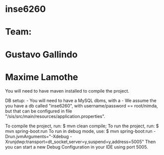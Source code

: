 # inse6260
# Team:
# Gustavo Gallindo
# Maxime Lamothe

You will need to have maven installed to compile the project.

DB setup:
	- You will need to have a MySQL dbms, with a 
	- We assume the you have a db called "inse6260", with username/password == root/nimda, but that can be configured in file "/sis/src/main/resources/application.properties".

To compile the project, run:
	$ mvn clean compile;
To run the project, run:
	$ mvn spring-boot:run
To run in debug mode, use:
	$ mvn spring-boot:run -Drun.jvmArguments="-Xdebug -Xrunjdwp:transport=dt_socket,server=y,suspend=y,address=5005"
	Then you can start a new Debug Configuration in your IDE using port 5005.
